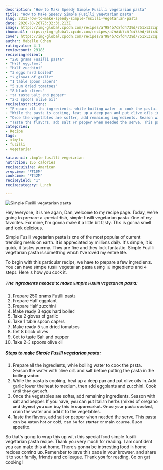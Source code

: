 ```yaml
---
description: "How to Make Speedy Simple Fusilli vegetarian pasta"
title: "How to Make Speedy Simple Fusilli vegetarian pasta"
slug: 2313-how-to-make-speedy-simple-fusilli-vegetarian-pasta
date: 2020-08-26T23:32:36.213Z
image: https://img-global.cpcdn.com/recipes/a7984b7c5fd4739d/751x532cq70/simple-fusilli-vegetarian-pasta-recipe-main-photo.jpg
thumbnail: https://img-global.cpcdn.com/recipes/a7984b7c5fd4739d/751x532cq70/simple-fusilli-vegetarian-pasta-recipe-main-photo.jpg
cover: https://img-global.cpcdn.com/recipes/a7984b7c5fd4739d/751x532cq70/simple-fusilli-vegetarian-pasta-recipe-main-photo.jpg
author: Mabelle Cohen
ratingvalue: 4.1
reviewcount: 29183
recipeingredient:
- "250 grams Fusilli pasta"
- "Half eggplant"
- "Half zucchini"
- "3 eggs hard boiled"
- "2 gloves of garlic"
- "1 table spoon capers"
- "5 sun dried tomatoes"
- "8 black olives"
- "to taste Salt and pepper"
- "2-3 spoons olive oil"
recipeinstructions:
- "Prepare all the ingredients, while boiling water to cook the pasta. Season the water with olive oils and salt before putting the pasta in the boiling water."
- "While the pasta is cooking, heat up a deep pan and put olive oils in. Add garlic lower the heat to medium, then add eggplants and zucchini. Cook until they get soft."
- "Once the vegetables are softer, add remaining ingredients. Season with salt and pepper. If you have, you can put Italian herbs (mixed of oregano and thyme) you can buy this in supermarket. Once your pasta cooked, drain the water and add it to the vegetables."
- "Taste the flavors, add salt or pepper when needed the serve. This pasta can be eaten hot or cold, can be for starter or main course. Buon appetito."
categories:
- Recipe
tags:
- simple
- fusilli
- vegetarian

katakunci: simple fusilli vegetarian 
nutrition: 155 calories
recipecuisine: American
preptime: "PT15M"
cooktime: "PT42M"
recipeyield: "1"
recipecategory: Lunch

---
```



![Simple Fusilli vegetarian pasta](https://img-global.cpcdn.com/recipes/a7984b7c5fd4739d/751x532cq70/simple-fusilli-vegetarian-pasta-recipe-main-photo.jpg)

Hey everyone, it is me again, Dan, welcome to my recipe page. Today, we're going to prepare a special dish, simple fusilli vegetarian pasta. One of my favorites. For mine, I'm gonna make it a little bit tasty. This is gonna smell and look delicious.



Simple Fusilli vegetarian pasta is one of the most popular of current trending meals on earth. It is appreciated by millions daily. It's simple, it is quick, it tastes yummy. They are fine and they look fantastic. Simple Fusilli vegetarian pasta is something which I've loved my entire life.


To begin with this particular recipe, we have to prepare a few ingredients. You can have simple fusilli vegetarian pasta using 10 ingredients and 4 steps. Here is how you cook it.

<!--inarticleads1-->

##### The ingredients needed to make Simple Fusilli vegetarian pasta:

1. Prepare 250 grams Fusilli pasta
1. Prepare Half eggplant
1. Prepare Half zucchini
1. Make ready 3 eggs hard boiled
1. Take 2 gloves of garlic
1. Take 1 table spoon capers
1. Make ready 5 sun dried tomatoes
1. Get 8 black olives
1. Get to taste Salt and pepper
1. Take 2-3 spoons olive oil




<!--inarticleads2-->

##### Steps to make Simple Fusilli vegetarian pasta:

1. Prepare all the ingredients, while boiling water to cook the pasta. Season the water with olive oils and salt before putting the pasta in the boiling water.
1. While the pasta is cooking, heat up a deep pan and put olive oils in. Add garlic lower the heat to medium, then add eggplants and zucchini. Cook until they get soft.
1. Once the vegetables are softer, add remaining ingredients. Season with salt and pepper. If you have, you can put Italian herbs (mixed of oregano and thyme) you can buy this in supermarket. Once your pasta cooked, drain the water and add it to the vegetables.
1. Taste the flavors, add salt or pepper when needed the serve. This pasta can be eaten hot or cold, can be for starter or main course. Buon appetito.




So that's going to wrap this up with this special food simple fusilli vegetarian pasta recipe. Thank you very much for reading. I am confident you can make this at home. There's gonna be interesting food in home recipes coming up. Remember to save this page in your browser, and share it to your family, friends and colleague. Thank you for reading. Go on get cooking!
